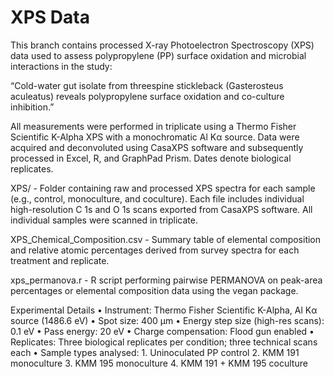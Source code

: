 # XPS Data 
This branch contains processed X-ray Photoelectron Spectroscopy (XPS) data used to assess polypropylene (PP) surface oxidation and microbial interactions in the study:

“Cold-water gut isolate from threespine stickleback (Gasterosteus aculeatus) reveals polypropylene surface oxidation and co-culture inhibition.”

All measurements were performed in triplicate using a Thermo Fisher Scientific K-Alpha XPS with a monochromatic Al Kα source. Data were acquired and deconvoluted using CasaXPS software and subsequently processed in Excel, R, and GraphPad Prism. Dates denote biological replicates.

XPS/ - Folder containing raw and processed XPS spectra for each sample (e.g., control, monoculture, and coculture). Each file includes individual high-resolution C 1s and O 1s scans exported from CasaXPS software. All individual samples were scanned in triplicate.

XPS_Chemical_Composition.csv - Summary table of elemental composition and relative atomic percentages derived from survey spectra for each treatment and replicate.

xps_permanova.r - R script performing pairwise PERMANOVA on peak-area percentages or elemental composition data using the vegan package.

Experimental Details • Instrument: Thermo Fisher Scientific K-Alpha, Al Kα source (1486.6 eV) • Spot size: 400 µm • Energy step size (high-res scans): 0.1 eV • Pass energy: 20 eV • Charge compensation: Flood gun enabled • Replicates: Three biological replicates per condition; three technical scans each • Sample types analysed: 1. Uninoculated PP control 2. KMM 191 monoculture 3. KMM 195 monoculture 4. KMM 191 + KMM 195 coculture
